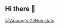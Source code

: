 ## Hi there 👋

[![Anurag's GitHub stats](https://github-readme-stats.vercel.app/api?username=Abdelrahman)](https://github.com/anuraghazra/github-readme-stats)







<!--
**AB-y1/AB-y1** is a ✨ _special_ ✨ repository because its `README.md` (this file) appears on your GitHub profile.

Here are some ideas to get you started:

- 🔭 I’m currently working on ...
- 🌱 I’m currently learning ...
- 👯 I’m looking to collaborate on ...
- 🤔 I’m looking for help with ...
- 💬 Ask me about ...
- 📫 How to reach me: ...
- 😄 Pronouns: ...
- ⚡ Fun fact: ...
-->
